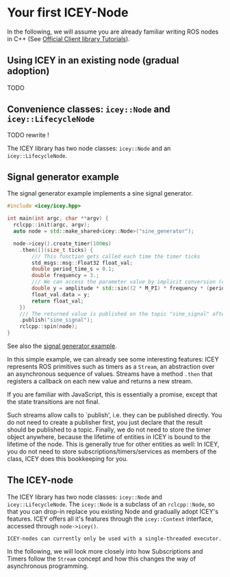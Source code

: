 # Your first ICEY-Node 


In the following, we will assume you are already familiar writing ROS nodes in C++ (See [Official Client library Tutorials](https://docs.ros.org/en/jazzy/Tutorials/Beginner-Client-Libraries.html)).

## Using ICEY in an existing node (gradual adoption)

TODO 


## Convenience classes: `icey::Node` and `icey::LifecycleNode`

TODO rewrite ! 

The ICEY library has two node classes: `icey::Node` and an `icey::LifecycleNode`. 

## Signal generator example

The signal generator example implements a sine signal generator. 

```cpp
#include <icey/icey.hpp>

int main(int argc, char **argv) {
  rclcpp::init(argc, argv);
  auto node = std::make_shared<icey::Node>("sine_generator");

  node->icey().create_timer(100ms)
    .then([](size_t ticks) {
        /// This function gets called each time the timer ticks
        std_msgs::msg::Float32 float_val;
        double period_time_s = 0.1;
        double frequency = 3.;
        /// We can access the parameter value by implicit conversion (or explicitly using .value())
        double y = amplitude * std::sin((2 * M_PI) * frequency * (period_time_s * ticks));
        float_val.data = y;
        return float_val;
    })
    /// The returned value is published on the topic "sine_signal" after the timer ticked.
    .publish("sine_signal");
    rclcpp::spin(node);
}
```

See also the [signal generator example](../../../icey_examples/src/signal_generator.cpp).

In this simple example, we can already see some interesting features:
ICEY represents ROS primitives such as timers as a `Stream`, an abstraction over an asynchronous sequence of values. Streams have a method `.then` that registers a callback on each new value and returns a new stream. 

If you are familiar with JavaScript, this is essentially a promise, except that the state transitions are not final.

Such streams allow calls to `publish', i.e. they can be published directly. 
You do not need to create a publisher first, you just declare that the result should be published to a topic. 
Finally, we do not need to store the timer object anywhere, because the lifetime of entities in ICEY is bound to the lifetime of the node. This is generally true for other entities as well: In ICEY, you do not need to store subscriptions/timers/services as members of the class, ICEY does this bookkeeping for you.

## The ICEY-node 

The ICEY library has two node classes: `icey::Node` and `icey::LifecycleNode`.
The `icey::Node` is a subclass of an `rclcpp::Node`, so that you can drop-in replace you existing Node and gradually adopt ICEY's features.
ICEY offers all it's features through the `icey::Context` interface, accessed through `node->icey()`.

```{warning}
ICEY-nodes can currently only be used with a single-threaded executor.
```


In the following, we will look more closely into how Subscriptions and Timers follow the `Stream` concept and how this changes the way of asynchronous programming. 
